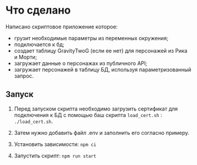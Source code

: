 # Что сделано

Написано скриптовое приложение которое:
- грузит необходимые параметры из переменных окружения;
- подключается к бд;
- создает таблицу GravityTwoG (если ее нет) для персонажей из Рика и Морти;
- загружает данные о персонажах из публичного API;
- загружает персонажей в таблицу БД, используя параметризованный запрос.

## Запуск

1. Перед запуском скрипта необходимо загрузить сертификат для подключения к БД с помощью баш скрипта `load_cert.sh` : `./load_cert.sh`.

2. Затем нужно добавить файл .env и заполнить его согласно примеру.

3. Установить зависимости: `npm ci`

4. Запустить скрипт: `npm run start`